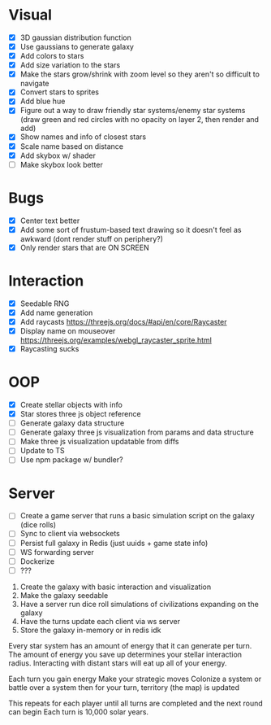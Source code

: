 # Visual
- [x] 3D gaussian distribution function
- [x] Use gaussians to generate galaxy
- [x] Add colors to stars
- [x] Add size variation to the stars
- [x] Make the stars grow/shrink with zoom level so they aren't so difficult to navigate
- [x] Convert stars to sprites
- [x] Add blue hue
- [x] Figure out a way to draw friendly star systems/enemy star systems (draw green and red circles with no opacity on layer 2, then render and add)
- [x] Show names and info of closest stars
- [x] Scale name based on distance
- [x] Add skybox w/ shader
- [ ] Make skybox look better

# Bugs
- [x] Center text better
- [x] Add some sort of frustum-based text drawing so it doesn't feel as awkward (dont render stuff on periphery?)
- [x] Only render stars that are ON SCREEN

# Interaction
- [x] Seedable RNG
- [x] Add name generation
- [x] Add raycasts https://threejs.org/docs/#api/en/core/Raycaster
- [x] Display name on mouseover https://threejs.org/examples/webgl_raycaster_sprite.html
- [x] Raycasting sucks

# OOP
- [x] Create stellar objects with info
- [x] Star stores three js object reference
- [ ] Generate galaxy data structure 
- [ ] Generate galaxy three js visualization from params and data structure
- [ ] Make three js visualization updatable from diffs
- [ ] Update to TS
- [ ] Use npm package w/ bundler?

# Server
- [ ] Create a game server that runs a basic simulation script on the galaxy (dice rolls)
- [ ] Sync to client via websockets
- [ ] Persist full galaxy in Redis (just uuids + game state info)
- [ ] WS forwarding server
- [ ] Dockerize
- [ ] ???

1. Create the galaxy with basic interaction and visualization
2. Make the galaxy seedable
3. Have a server run dice roll simulations of civilizations expanding on the galaxy
4. Have the turns update each client via ws server
5. Store the galaxy in-memory or in redis idk


Every star system has an amount of energy that it can generate per turn.
The amount of energy you save up determines your stellar interaction radius.
Interacting with distant stars will eat up all of your energy.

Each turn you gain energy
Make your strategic moves
Colonize a system or battle over a system
then for your turn, territory (the map) is updated

This repeats for each player until all turns are completed and the next round can begin
Each turn is 10,000 solar years.